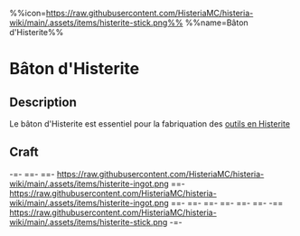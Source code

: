 %%icon=https://raw.githubusercontent.com/HisteriaMC/histeria-wiki/main/.assets/items/histerite-stick.png%%
%%name=Bâton d'Histerite%%

# Bâton d'Histerite

## Description
Le bâton d'Histerite est essentiel pour la fabriquation des [outils en Histerite](https://histeria.fr/wiki/outils)

## Craft
-=-
 ==- 
 ==- https://raw.githubusercontent.com/HisteriaMC/histeria-wiki/main/.assets/items/histerite-ingot.png
 ==- https://raw.githubusercontent.com/HisteriaMC/histeria-wiki/main/.assets/items/histerite-ingot.png
 ==- 
 ==- 
 ==- 
 ==- 
 ==- 
 ==- 
 -== https://raw.githubusercontent.com/HisteriaMC/histeria-wiki/main/.assets/items/histerite-stick.png
-=-